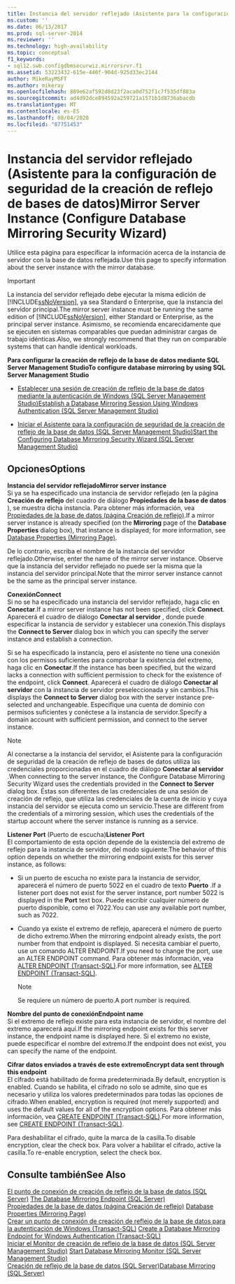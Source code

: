 ```yaml
---
title: Instancia del servidor reflejado (Asistente para la configuración de seguridad de la creación de reflejo de bases de datos) | Microsoft Docs
ms.custom: ''
ms.date: 06/13/2017
ms.prod: sql-server-2014
ms.reviewer: ''
ms.technology: high-availability
ms.topic: conceptual
f1_keywords:
- sql12.swb.configdbmsecurwiz.mirrorsrvr.f1
ms.assetid: 53223432-615e-440f-904d-925d33ec2144
author: MikeRayMSFT
ms.author: mikeray
ms.openlocfilehash: 889e62af592d8d23f2aca0d752f1c7f535df883a
ms.sourcegitcommit: ad4d92dce894592a259721a1571b1d8736abacdb
ms.translationtype: MT
ms.contentlocale: es-ES
ms.lasthandoff: 08/04/2020
ms.locfileid: "87751453"
---
```

# <a name="mirror-server-instance-configure-database-mirroring-security-wizard"></a><span data-ttu-id="97a48-102">Instancia del servidor reflejado (Asistente para la configuración de seguridad de la creación de reflejo de bases de datos)</span><span class="sxs-lookup"><span data-stu-id="97a48-102">Mirror Server Instance (Configure Database Mirroring Security Wizard)</span></span>
  <span data-ttu-id="97a48-103">Utilice esta página para especificar la información acerca de la instancia de servidor con la base de datos reflejada.</span><span class="sxs-lookup"><span data-stu-id="97a48-103">Use this page to specify information about the server instance with the mirror database.</span></span>  
  
> [!IMPORTANT]  
>  <span data-ttu-id="97a48-104">La instancia del servidor reflejado debe ejecutar la misma edición de [!INCLUDE[ssNoVersion](../../includes/ssnoversion-md.md)], ya sea Standard o Enterprise, que la instancia del servidor principal.</span><span class="sxs-lookup"><span data-stu-id="97a48-104">The mirror server instance must be running the same edition of [!INCLUDE[ssNoVersion](../../includes/ssnoversion-md.md)], either Standard or Enterprise, as the principal server instance.</span></span> <span data-ttu-id="97a48-105">Asimismo, se recomienda encarecidamente que se ejecuten en sistemas comparables que puedan administrar cargas de trabajo idénticas.</span><span class="sxs-lookup"><span data-stu-id="97a48-105">Also, we strongly recommend that they run on comparable systems that can handle identical workloads.</span></span>  
  
 <span data-ttu-id="97a48-106">**Para configurar la creación de reflejo de la base de datos mediante SQL Server Management Studio**</span><span class="sxs-lookup"><span data-stu-id="97a48-106">**To configure database mirroring by using SQL Server Management Studio**</span></span>  
  
-   [<span data-ttu-id="97a48-107">Establecer una sesión de creación de reflejo de la base de datos mediante la autenticación de Windows &#40;SQL Server Management Studio&#41;</span><span class="sxs-lookup"><span data-stu-id="97a48-107">Establish a Database Mirroring Session Using Windows Authentication &#40;SQL Server Management Studio&#41;</span></span>](establish-database-mirroring-session-windows-authentication.md)  
  
-   [<span data-ttu-id="97a48-108">Iniciar el Asistente para la configuración de seguridad de la creación de reflejo de la base de datos &#40;SQL Server Management Studio&#41;</span><span class="sxs-lookup"><span data-stu-id="97a48-108">Start the Configuring Database Mirroring Security Wizard &#40;SQL Server Management Studio&#41;</span></span>](start-the-configuring-database-mirroring-security-wizard.md)  
  
## <a name="options"></a><span data-ttu-id="97a48-109">Opciones</span><span class="sxs-lookup"><span data-stu-id="97a48-109">Options</span></span>  
 <span data-ttu-id="97a48-110">**Instancia del servidor reflejado**</span><span class="sxs-lookup"><span data-stu-id="97a48-110">**Mirror server instance**</span></span>  
 <span data-ttu-id="97a48-111">Si ya se ha especificado una instancia de servidor reflejado (en la página **Creación de reflejo** del cuadro de diálogo **Propiedades de la base de datos** ), se muestra dicha instancia. Para obtener más información, vea [Propiedades de la base de datos &#40;página Creación de reflejo&#41;](../../relational-databases/databases/database-properties-mirroring-page.md).</span><span class="sxs-lookup"><span data-stu-id="97a48-111">If a mirror server instance is already specified (on the **Mirroring** page of the **Database Properties** dialog box), that instance is displayed; for more information, see [Database Properties &#40;Mirroring Page&#41;](../../relational-databases/databases/database-properties-mirroring-page.md).</span></span>  
  
 <span data-ttu-id="97a48-112">De lo contrario, escriba el nombre de la instancia del servidor reflejado.</span><span class="sxs-lookup"><span data-stu-id="97a48-112">Otherwise, enter the name of the mirror server instance.</span></span> <span data-ttu-id="97a48-113">Observe que la instancia del servidor reflejado no puede ser la misma que la instancia del servidor principal.</span><span class="sxs-lookup"><span data-stu-id="97a48-113">Note that the mirror server instance cannot be the same as the principal server instance.</span></span>  
  
 <span data-ttu-id="97a48-114">**Conexión**</span><span class="sxs-lookup"><span data-stu-id="97a48-114">**Connect**</span></span>  
 <span data-ttu-id="97a48-115">Si no se ha especificado una instancia del servidor reflejado, haga clic en **Conectar**.</span><span class="sxs-lookup"><span data-stu-id="97a48-115">If a mirror server instance has not been specified, click **Connect**.</span></span> <span data-ttu-id="97a48-116">Aparecerá el cuadro de diálogo **Conectar al servidor** , donde puede especificar la instancia de servidor y establecer una conexión.</span><span class="sxs-lookup"><span data-stu-id="97a48-116">This displays the **Connect to Server** dialog box in which you can specify the server instance and establish a connection.</span></span>  
  
 <span data-ttu-id="97a48-117">Si se ha especificado la instancia, pero el asistente no tiene una conexión con los permisos suficientes para comprobar la existencia del extremo, haga clic en **Conectar**.</span><span class="sxs-lookup"><span data-stu-id="97a48-117">If the instance has been specified, but the wizard lacks a connection with sufficient permission to check for the existence of the endpoint, click **Connect**.</span></span> <span data-ttu-id="97a48-118">Aparecerá el cuadro de diálogo **Conectar al servidor** con la instancia de servidor preseleccionada y sin cambios.</span><span class="sxs-lookup"><span data-stu-id="97a48-118">This displays the **Connect to Server** dialog box with the server instance pre-selected and unchangeable.</span></span> <span data-ttu-id="97a48-119">Especifique una cuenta de dominio con permisos suficientes y conéctese a la instancia de servidor.</span><span class="sxs-lookup"><span data-stu-id="97a48-119">Specify a domain account with sufficient permission, and connect to the server instance.</span></span>  
  
> [!NOTE]  
>  <span data-ttu-id="97a48-120">Al conectarse a la instancia del servidor, el Asistente para la configuración de seguridad de la creación de reflejo de bases de datos utiliza las credenciales proporcionadas en el cuadro de diálogo **Conectar al servidor** .</span><span class="sxs-lookup"><span data-stu-id="97a48-120">When connecting to the server instance, the Configure Database Mirroring Security Wizard uses the credentials provided in the **Connect to Server** dialog box.</span></span> <span data-ttu-id="97a48-121">Éstas son diferentes de las credenciales de una sesión de creación de reflejo, que utiliza las credenciales de la cuenta de inicio y cuya instancia del servidor se ejecuta como un servicio.</span><span class="sxs-lookup"><span data-stu-id="97a48-121">These are different from the credentials of a mirroring session, which uses the credentials of the startup account where the server instance is running as a service.</span></span>  
  
 <span data-ttu-id="97a48-122">**Listener Port** (Puerto de escucha)</span><span class="sxs-lookup"><span data-stu-id="97a48-122">**Listener Port**</span></span>  
 <span data-ttu-id="97a48-123">El comportamiento de esta opción depende de la existencia del extremo de reflejo para la instancia de servidor, del modo siguiente:</span><span class="sxs-lookup"><span data-stu-id="97a48-123">The behavior of this option depends on whether the mirroring endpoint exists for this server instance, as follows:</span></span>  
  
-   <span data-ttu-id="97a48-124">Si un puerto de escucha no existe para la instancia de servidor, aparecerá el número de puerto 5022 en el cuadro de texto **Puerto** .</span><span class="sxs-lookup"><span data-stu-id="97a48-124">If a listener port does not exist for the server instance, port number 5022 is displayed in the **Port** text box.</span></span> <span data-ttu-id="97a48-125">Puede escribir cualquier número de puerto disponible, como el 7022.</span><span class="sxs-lookup"><span data-stu-id="97a48-125">You can use any available port number, such as 7022.</span></span>  
  
-   <span data-ttu-id="97a48-126">Cuando ya existe el extremo de reflejo, aparecerá el número de puerto de dicho extremo.</span><span class="sxs-lookup"><span data-stu-id="97a48-126">When the mirroring endpoint already exists, the port number from that endpoint is displayed.</span></span> <span data-ttu-id="97a48-127">Si necesita cambiar el puerto, use un comando ALTER ENDPOINT.</span><span class="sxs-lookup"><span data-stu-id="97a48-127">If you need to change the port, use an ALTER ENDPOINT command.</span></span> <span data-ttu-id="97a48-128">Para obtener más información, vea [ALTER ENDPOINT &#40;Transact-SQL&#41;](/sql/t-sql/statements/alter-endpoint-transact-sql).</span><span class="sxs-lookup"><span data-stu-id="97a48-128">For more information, see [ALTER ENDPOINT &#40;Transact-SQL&#41;](/sql/t-sql/statements/alter-endpoint-transact-sql).</span></span>  
  
    > [!NOTE]  
    >  <span data-ttu-id="97a48-129">Se requiere un número de puerto.</span><span class="sxs-lookup"><span data-stu-id="97a48-129">A port number is required.</span></span>  
  
 <span data-ttu-id="97a48-130">**Nombre del punto de conexión**</span><span class="sxs-lookup"><span data-stu-id="97a48-130">**Endpoint name**</span></span>  
 <span data-ttu-id="97a48-131">Si el extremo de reflejo existe para esta instancia de servidor, el nombre del extremo aparecerá aquí.</span><span class="sxs-lookup"><span data-stu-id="97a48-131">If the mirroring endpoint exists for this server instance, the endpoint name is displayed here.</span></span> <span data-ttu-id="97a48-132">Si el extremo no existe, puede especificar el nombre del extremo.</span><span class="sxs-lookup"><span data-stu-id="97a48-132">If the endpoint does not exist, you can specify the name of the endpoint.</span></span>  
  
 <span data-ttu-id="97a48-133">**Cifrar datos enviados a través de este extremo**</span><span class="sxs-lookup"><span data-stu-id="97a48-133">**Encrypt data sent through this endpoint**</span></span>  
 <span data-ttu-id="97a48-134">El cifrado está habilitado de forma predeterminada.</span><span class="sxs-lookup"><span data-stu-id="97a48-134">By default, encryption is enabled.</span></span> <span data-ttu-id="97a48-135">Cuando se habilita, el cifrado no solo se admite, sino que es necesario y utiliza los valores predeterminados para todas las opciones de cifrado.</span><span class="sxs-lookup"><span data-stu-id="97a48-135">When enabled, encryption is required (not merely supported) and uses the default values for all of the encryption options.</span></span> <span data-ttu-id="97a48-136">Para obtener más información, vea [CREATE ENDPOINT &#40;Transact-SQL&#41;](/sql/t-sql/statements/create-endpoint-transact-sql).</span><span class="sxs-lookup"><span data-stu-id="97a48-136">For more information, see [CREATE ENDPOINT &#40;Transact-SQL&#41;](/sql/t-sql/statements/create-endpoint-transact-sql).</span></span>  
  
 <span data-ttu-id="97a48-137">Para deshabilitar el cifrado, quite la marca de la casilla.</span><span class="sxs-lookup"><span data-stu-id="97a48-137">To disable encryption, clear the check box.</span></span> <span data-ttu-id="97a48-138">Para volver a habilitar el cifrado, active la casilla.</span><span class="sxs-lookup"><span data-stu-id="97a48-138">To re-enable encryption, select the check box.</span></span>  
  
## <a name="see-also"></a><span data-ttu-id="97a48-139">Consulte también</span><span class="sxs-lookup"><span data-stu-id="97a48-139">See Also</span></span>  
 <span data-ttu-id="97a48-140">[El punto de conexión de creación de reflejo de la base de datos &#40;SQL Server&#41;](the-database-mirroring-endpoint-sql-server.md) </span><span class="sxs-lookup"><span data-stu-id="97a48-140">[The Database Mirroring Endpoint &#40;SQL Server&#41;](the-database-mirroring-endpoint-sql-server.md) </span></span>  
 <span data-ttu-id="97a48-141">[Propiedades de la base de datos &#40;página Creación de reflejo&#41;](../../relational-databases/databases/database-properties-mirroring-page.md) </span><span class="sxs-lookup"><span data-stu-id="97a48-141">[Database Properties &#40;Mirroring Page&#41;](../../relational-databases/databases/database-properties-mirroring-page.md) </span></span>  
 <span data-ttu-id="97a48-142">[Crear un punto de conexión de creación de reflejo de la base de datos para la autenticación de Windows &#40;Transact-SQL&#41;](create-a-database-mirroring-endpoint-for-windows-authentication-transact-sql.md) </span><span class="sxs-lookup"><span data-stu-id="97a48-142">[Create a Database Mirroring Endpoint for Windows Authentication &#40;Transact-SQL&#41;](create-a-database-mirroring-endpoint-for-windows-authentication-transact-sql.md) </span></span>  
 <span data-ttu-id="97a48-143">[Iniciar el Monitor de creación de reflejo de la base de datos &#40;SQL Server Management Studio&#41;](../database-mirroring/start-database-mirroring-monitor-sql-server-management-studio.md) </span><span class="sxs-lookup"><span data-stu-id="97a48-143">[Start Database Mirroring Monitor &#40;SQL Server Management Studio&#41;](../database-mirroring/start-database-mirroring-monitor-sql-server-management-studio.md) </span></span>  
 [<span data-ttu-id="97a48-144">Creación de reflejo de la base de datos &#40;SQL Server&#41;</span><span class="sxs-lookup"><span data-stu-id="97a48-144">Database Mirroring &#40;SQL Server&#41;</span></span>](database-mirroring-sql-server.md)  
  
  
